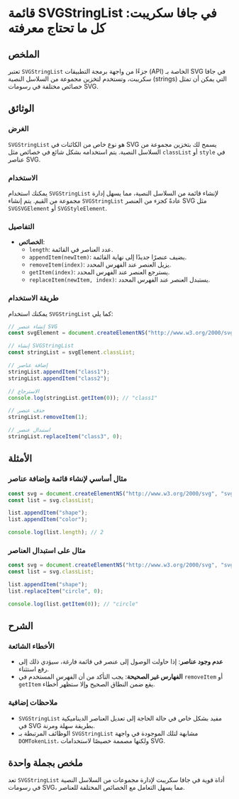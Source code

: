 <!--
Meta Description: # قائمة SVGStringList في جافا سكريبت: كل ما تحتاج معرفته ## الملخص تعتبر `SVGStringList` جزءًا من واجهة برمجة التطبيقات (API) الخاصة بـ SVG في جافا سك...
Meta Keywords: svg, svgstringlist, list, appenditem, const
-->

# قائمة SVGStringList في جافا سكريبت: كل ما تحتاج معرفته

## الملخص
تعتبر `SVGStringList` جزءًا من واجهة برمجة التطبيقات (API) الخاصة بـ SVG في جافا سكريبت، وتستخدم لتخزين مجموعة من السلاسل النصية (strings) التي يمكن أن تمثل خصائص مختلفة في رسومات SVG.

## الوثائق
### الغرض
`SVGStringList` هو نوع خاص من الكائنات في SVG يسمح لك بتخزين مجموعة من السلاسل النصية. يتم استخدامه بشكل شائع في خصائص مثل `classList` أو `style` في عناصر SVG.

### الاستخدام
يمكنك استخدام `SVGStringList` لإنشاء قائمة من السلاسل النصية، مما يسهل إدارة مجموعة من القيم. يتم إنشاء `SVGStringList` عادةً كجزء من العنصر SVG مثل `SVGSVGElement` أو `SVGStyleElement`.

### التفاصيل
- **الخصائص**:
  - `length`: عدد العناصر في القائمة.
  - `appendItem(newItem)`: يضيف عنصرًا جديدًا إلى نهاية القائمة.
  - `removeItem(index)`: يزيل العنصر عند الفهرس المحدد.
  - `getItem(index)`: يسترجع العنصر عند الفهرس المحدد.
  - `replaceItem(newItem, index)`: يستبدل العنصر عند الفهرس المحدد.

### طريقة الاستخدام
يمكنك استخدام `SVGStringList` كما يلي:

```javascript
// إنشاء عنصر SVG
const svgElement = document.createElementNS("http://www.w3.org/2000/svg", "svg");

// إنشاء SVGStringList
const stringList = svgElement.classList;

// إضافة عناصر
stringList.appendItem("class1");
stringList.appendItem("class2");

// الاسترجاع
console.log(stringList.getItem(0)); // "class1"

// حذف عنصر
stringList.removeItem(1);

// استبدال عنصر
stringList.replaceItem("class3", 0);
```

## الأمثلة
### مثال أساسي لإنشاء قائمة وإضافة عناصر
```javascript
const svg = document.createElementNS("http://www.w3.org/2000/svg", "svg");
const list = svg.classList;

list.appendItem("shape");
list.appendItem("color");

console.log(list.length); // 2
```

### مثال على استبدال العناصر
```javascript
const svg = document.createElementNS("http://www.w3.org/2000/svg", "svg");
const list = svg.classList;

list.appendItem("shape");
list.replaceItem("circle", 0);

console.log(list.getItem(0)); // "circle"
```

## الشرح
### الأخطاء الشائعة
- **عدم وجود عناصر**: إذا حاولت الوصول إلى عنصر في قائمة فارغة، سيؤدي ذلك إلى رفع استثناء.
- **الفهارس غير الصحيحة**: يجب التأكد من أن الفهرس المستخدم في `removeItem` أو `getItem` يقع ضمن النطاق الصحيح وإلا ستظهر أخطاء.

### ملاحظات إضافية
- `SVGStringList` مفيد بشكل خاص في حالة الحاجة إلى تعديل العناصر الديناميكية في SVG بطريقة سهلة ومرنة.
- الوظائف المرتبطة بـ `SVGStringList` مشابهة لتلك الموجودة في واجهة `DOMTokenList`، ولكنها مصممة خصيصًا لاستخدامات SVG.

## ملخص بجملة واحدة
تعد `SVGStringList` أداة قوية في جافا سكريبت لإدارة مجموعات من السلاسل النصية في رسومات SVG، مما يسهل التعامل مع الخصائص المختلفة للعناصر.